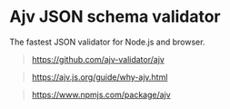 # Ajv JSON schema validator

The fastest JSON validator for Node.js and browser.

> https://github.com/ajv-validator/ajv

> https://ajv.js.org/guide/why-ajv.html

> https://www.npmjs.com/package/ajv

